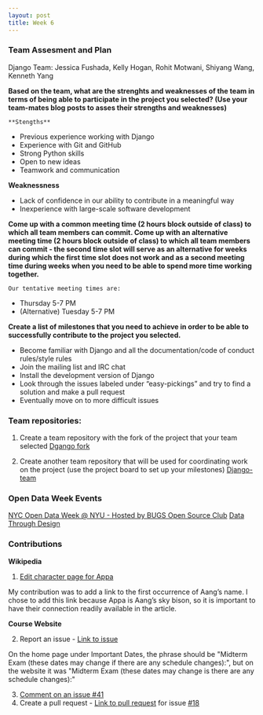 ```yaml
---
layout: post
title: Week 6
---
```


### Team Assesment and Plan

Django Team: Jessica Fushada, Kelly Hogan, Rohit Motwani, Shiyang Wang, Kenneth Yang

**Based on the team, what are the strenghts and weaknesses of the team in terms of being able to participate in the project you selected? (Use your team-mates blog posts to asses their strengths and weaknesses)**

    **Stengths**
  * Previous experience working with Django
  * Experience with Git and GitHub
  * Strong Python skills
  * Open to new ideas
  * Teamwork and communication 
  
  **Weaknessness**
  * Lack of confidence in our ability to contribute in a meaningful way
  * Inexperience with large-scale software development

**Come up with a common meeting time (2 hours block outside of class) to which all team members can commit. Come up with an alternative meeting time (2 hours block outside of
class) to which all team members can commit - the second time slot will serve as an alternative for weeks during which the first time slot does not work and as a second meeting time during weeks when you need to be able to spend more time working together.**

    Our tentative meeting times are:
  * Thursday 5-7 PM
  * (Alternative) Tuesday 5-7 PM

**Create a list of milestones that you need to achieve in order to be able to successfully contribute to the project you selected.**

  * Become familiar with Django and all the documentation/code of conduct rules/style rules
  * Join the mailing list and IRC chat
  * Install the development version of Django
  * Look through the issues labeled under “easy-pickings” and try to find a solution and make a pull request
  * Eventually move on to more difficult issues

### Team repositories:

1. Create a team repository with the fork of the project that your team selected
[Dgango fork](https://github.com/nyu-ossd-s18/django)

2. Create another team repository that will be used for coordinating work on the project (use the project board to set up your milestones)
[Django-team](https://github.com/nyu-ossd-s18/django-team)

### Open Data Week Events

[NYC Open Data Week @ NYU -  Hosted by BUGS Open Source Club](https://bugs-nyu.github.io/open-data/open_data_week.html)
[Data Through Design](http://datathroughdesign.com/index.html)

### Contributions

**Wikipedia**

1. [Edit character page for Appa](<https://en.wikipedia.org/w/index.php?title=Appa_(character)&oldid=825221947>) 

My contribution was to add a link to the first occurrence of Aang’s name. I chose to add this link because Appa is Aang’s sky bison, so it is important to have their connection readily available in the article. 

**Course Website**

2. Report an issue - [Link to issue](https://github.com/joannakl/cs480_s18/issues/42)

On the home page under Important Dates, the phrase should be "Midterm Exam (these dates may change if there are any schedule changes):", but on the website it was "Midterm Exam (these dates may change is there are any schedule changes):"

3. [Comment on an issue #41](https://github.com/joannakl/cs480_s18/issues/41)
4. Create a pull request  - [Link to pull request](https://github.com/joannakl/cs480_s18/pull/72) for issue [#18](https://github.com/joannakl/cs480_s18/issues/18)
